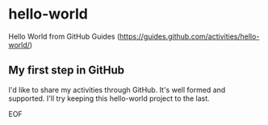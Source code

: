 # hello-world

Hello World from GitHub Guides
(https://guides.github.com/activities/hello-world/)

## My first step in GitHub

I'd like to share my activities through GitHub.
It's well formed and supported.
I'll try keeping this hello-world project to the last.

EOF
